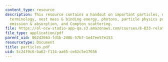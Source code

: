 ```yaml
---
content_type: resource
description: This resource contains a handout on important particles, nuclear physics
  terminology, nest mass & binding energy, photons, particle physics processes, photon
  emission & absorption, and Compton scattering.
file: https://ol-ocw-studio-app-qa.s3.amazonaws.com/courses/8-033-relativity-fall-2006/5c24f9c6ba62f114aa65ce62c5e17656_particles.pdf
file_type: application/pdf
parent_uid: 06242663-fd1b-2d8b-57b7-1e47ee57e153
resourcetype: Document
title: particles.pdf
uid: 5c24f9c6-ba62-f114-aa65-ce62c5e17656
---
```

